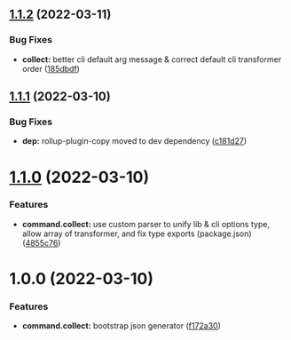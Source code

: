 ## [1.1.2](https://github.com/vnphanquang/roullector/compare/v1.1.1...v1.1.2) (2022-03-11)


### Bug Fixes

* **collect:** better cli default arg message & correct default cli transformer order ([185dbdf](https://github.com/vnphanquang/roullector/commit/185dbdf8977fd0894078872392244e7f55f3ebe2))

## [1.1.1](https://github.com/vnphanquang/roullector/compare/v1.1.0...v1.1.1) (2022-03-10)


### Bug Fixes

* **dep:** rollup-plugin-copy moved to dev dependency ([c181d27](https://github.com/vnphanquang/roullector/commit/c181d27fa20d320c737af111a2a1121e5bce6e2b))

# [1.1.0](https://github.com/vnphanquang/roullector/compare/v1.0.0...v1.1.0) (2022-03-10)


### Features

* **command.collect:** use custom parser to unify lib & cli options type, allow array of transformer, and fix type exports (package.json) ([4855c76](https://github.com/vnphanquang/roullector/commit/4855c761b860b0e3ef93a9b8d93725bd7278d760))

# 1.0.0 (2022-03-10)


### Features

* **command.collect:** bootstrap json generator ([f172a30](https://github.com/vnphanquang/roullector/commit/f172a30f17b278a0b7313b11c1ff5351f9a9e0f5))

